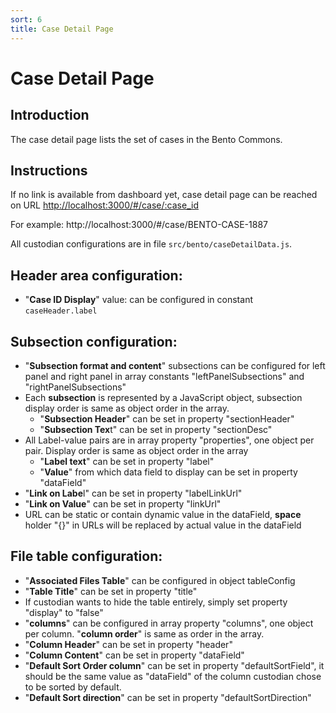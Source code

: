 ```yaml
---
sort: 6
title: Case Detail Page
---
```


# Case Detail Page

## Introduction
The case detail page lists the set of cases in the Bento Commons.


## Instructions
If no link is available from dashboard yet, case detail page can be reached on URL [http://localhost:3000/#/case/:case_id  ](http://localhost:3000/#/case/:case_id)

For example: http://localhost:3000/#/case/BENTO-CASE-1887

All custodian configurations are in file `src/bento/caseDetailData.js`.

## Header area configuration:

* "**Case ID Display**" value: can be configured in constant `caseHeader.label`

## Subsection configuration:

* "**Subsection format and content**" subsections can be configured for left panel and right panel in array constants "leftPanelSubsections" and "rightPanelSubsections"
* Each **subsection** is represented by a JavaScript object, subsection display order is same as object order in the array.
  * "**Subsection Header**" can be set in property "sectionHeader"
  * "**Subsection Tex**t" can be set in property "sectionDesc"
* All Label-value pairs are in array property "properties", one object per pair. Display order is same as object order in the array
  * "**Label text**" can be set in property "label"
  * "**Value**" from which data field to display can be set in property "dataField"
* "**Link on Labe**l" can be set in property "labelLinkUrl"
* "**Link on Value**" can be set in property "linkUrl"
* URL can be static or contain dynamic value in the dataField, **space** holder "{}" in URLs will be replaced by actual value in the dataField

## File table configuration:

* "**Associated Files Table**" can be configured in object tableConfig
* "**Table Title**" can be set in property "title"
* If custodian wants to hide the table entirely, simply set property "display" to "false"
* "**columns**" can be configured in array property "columns", one object per column. "**column order**" is same as order in the array.
* "**Column Header**" can be set in property "header"
* "**Column Content**" can be set in property "dataField"
* "**Default Sort Order column**" can be set in property "defaultSortField", it should be the same value as "dataField" of the column custodian chose to be sorted by default.
* "**Default Sort direction**" can be set in property "defaultSortDirection"

